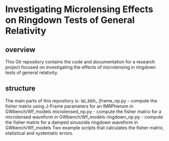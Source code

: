 # Investigating Microlensing Effects on Ringdown Tests of General Relativity
## overview
This Git repository contains the code and documentation for a research project focused on investigating the effects of microlensing in ringdown tests of general relativity. 
## structure 
The main parts of this repository is:
lal_bbh_ jframe_np.py -  compute the fisher matrix using J-Frame parameters for an IMRPhenom in GWbench/Wf_models
microlensed_np.py - compute the fisher matrix for a microlensed waveform in GWbench/Wf_models
ringdown_np.py - compute the fisher matrix for a damped sinusoids ringdown waveform in GWbench/Wf_models
Two example scripts that calculates the fisher matrix, statistical and systematic errors.


